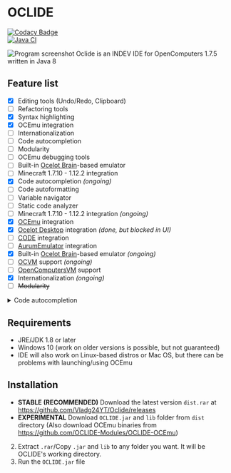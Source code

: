# OCLIDE
[![Codacy Badge](https://app.codacy.com/project/badge/Grade/d0ace57bc0a349529c699733b8dc3e9e)](https://www.codacy.com/gh/Vladg24YT/Oclide/dashboard?utm_source=github.com&amp;utm_medium=referral&amp;utm_content=Vladg24YT/Oclide&amp;utm_campaign=Badge_Grade)  
[![Java CI](https://github.com/Vladg24YT/OCLIDE/actions/workflows/ant.yml/badge.svg?branch=oclide-rc1)](https://github.com/Vladg24YT/OCLIDE/actions/workflows/ant.yml)  

![Program screenshot](https://raw.githubusercontent.com/Vladg24YT/Oclide/gh-pages/images/screenshots/OCLIDE_screenshot.png) 
Oclide is an INDEV IDE for OpenComputers 1.7.5 written in Java 8

## Feature list
- [x] Editing tools (Undo/Redo, Clipboard)
- [ ] Refactoring tools
- [x] Syntax highlighting
- [x] OCEmu integration
- [ ] Internationalization
- [ ] Code autocompletion
- [ ] Modularity
- [ ] OCEmu debugging tools
- [ ] Built-in [Ocelot Brain](https://gitlab.com/cc-ru/ocelot/ocelot-brain)-based emulator
- [ ] Minecraft 1.7.10 - 1.12.2 integration
- [x] Code autocompletion *(ongoing)*
- [ ] Code autoformatting
- [ ] Variable navigator
- [ ] Static code analyzer
- [ ] Minecraft 1.7.10 - 1.12.2 integration *(ongoing)*
- [x] [OCEmu](https://github.com/zenith391/OCEmu) integration
- [x] [Ocelot Desktop](https://gitlab.com/cc-ru/ocelot/ocelot-desktop/) integration *(done, but blocked in UI)*
- [ ] [CODE](https://github.com/Avevad/code) integration
- [ ] [AurumEmulator](https://github.com/Zabqer/AurumEmulator) integration
- [x] Built-in [Ocelot Brain](https://gitlab.com/cc-ru/ocelot/ocelot-brain)-based emulator *(ongoing)*
- [ ] [OCVM](https://github.com/payonel/ocvm) support *(ongoing)*
- [ ] [OpenComputersVM](https://github.com/FrostyPenguin/OpenComputersVM) support
- [x] Internationalization *(ongoing)*
- [ ] <s>Modularity</s>

<details>
  <summary>Code autocompletion</summary>  
  
- [x] Default Lua 5.2 + 5.3 functions
  - [x] `bit32`
  - [x] `coroutine`
  - [x] `debug`
  - [ ] `io`
  - [ ] `math`
  - [ ] `os`
  - [ ] `package`
  - [ ] `string`
  - [ ] `table`
- [ ] `buffer`
- [ ] `colors`
- [ ] `component`
  - [ ] `component.printer3d`
  - [ ] `component.abstract_bus`
  - [ ] `component.access_point`
  - [ ] `component.chunkloader`
  - [ ] `component.computer`
  - [ ] `component.crafting`
  - [ ] `component.data`
  - [ ] `component.database`
  - [ ] `component.debug`
  - [ ] `component.drone`
  - [ ] `component.drive`
  - [ ] `component.eeprom`
  - [ ] `component.experience`
  - [ ] `component.filesystem`
  - [ ] `component.generator`
  - [ ] `component.geolyzer`
  - [ ] `component.gpu`
  - [ ] `component.hologram`
  - [ ] `component.internet`
  - [ ] `component.inventory_controller`
  - [ ] `component.leash`
  - [ ] `component.microcontroller`
  - [ ] `component.modem`
  - [ ] `component.motion_sensor`
  - [ ] `component.navigation`
  - [ ] `component.net_splitter`
  - [ ] `component.piston`
  - [ ] `component.redstone`
  - [ ] `component.robot`
  - [ ] `component.screen`
  - [ ] `component.sign`
  - [ ] `component.tank_controller`
  - [ ] `component.tractor_beam`
  - [ ] `component.transposer`
  - [ ] `component.tunnel`
  - [ ] `component.world_sensor`
- [ ] `computer`
- [ ] `event`
- [ ] `uuid`
- [ ] `filesystem`
- [ ] `internet`
- [ ] `keyboard`
- [ ] `note`
- [ ] `process`
- [ ] `rc`
- [ ] `robot`
- [ ] `serialization`
- [ ] `shell`
- [ ] `sides`
- [ ] `term`
- [ ] `text`
- [ ] `thread`
- [ ] `transforms`
- [ ] `unicode`
</details>

## Requirements
- JRE/JDK 1.8 or later
- Windows 10 (work on older versions is possible, but not guaranteed)
- IDE will also work on Linux-based distros or Mac OS, but there can be problems with launching/using OCEmu

## Installation
- **STABLE (RECOMMENDED)** Download the latest version `dist.rar` at https://github.com/Vladg24YT/Oclide/releases  
- **EXPERIMENTAL** Download `OCLIDE.jar` and `lib` folder from `dist` directory (Also download OCEmu binaries from https://github.com/OCLIDE-Modules/OCLIDE-OCEmu) 
2. Extract `.rar`/Copy `.jar` and `lib` to any folder you want. It will be OCLIDE's working directory.
3. Run the `OCLIDE.jar` file

